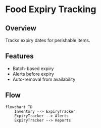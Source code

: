 # Food Expiry Tracking

## Overview
Tracks expiry dates for perishable items.

## Features
- Batch-based expiry
- Alerts before expiry
- Auto-removal from availability

## Flow
```mermaid
flowchart TD
    Inventory --> ExpiryTracker
    ExpiryTracker --> Alerts
    ExpiryTracker --> Reports
```
